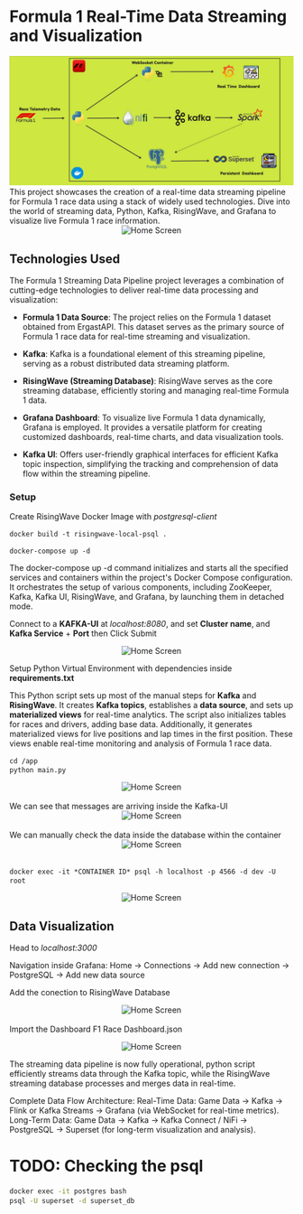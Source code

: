 # Formula 1 Real-Time Data Streaming and Visualization


<div style="text-align:center;">
  <img src="./images/dash.jpg" alt="Home Screen">
</div>
This project showcases the creation of a real-time data streaming pipeline for Formula 1 race data using a stack of widely used technologies. Dive into the world of streaming data, Python, Kafka, RisingWave, and Grafana to visualize live Formula 1 race information.







<div style="text-align:center;">
  <img src="/images/Topology.png" alt="Home Screen">
</div>


## Technologies Used

The Formula 1 Streaming Data Pipeline project leverages a combination of cutting-edge technologies to deliver real-time data processing and visualization:

- **Formula 1 Data Source**: The project relies on the Formula 1 dataset obtained from ErgastAPI. This dataset serves as the primary source of Formula 1 race data for real-time streaming and visualization.

- **Kafka**: Kafka is a foundational element of this streaming pipeline, serving as a robust distributed data streaming platform. 

- **RisingWave (Streaming Database)**: RisingWave serves as the core streaming database, efficiently storing and managing real-time Formula 1 data.

- **Grafana Dashboard**: To visualize live Formula 1 data dynamically, Grafana is employed. It provides a versatile platform for creating customized dashboards, real-time charts, and data visualization tools. 

- **Kafka UI**: Offers user-friendly graphical interfaces for efficient Kafka topic inspection, simplifying the tracking and comprehension of data flow within the streaming pipeline.



### Setup

Create RisingWave Docker Image with *postgresql-client*

```
docker build -t risingwave-local-psql .
```


```
docker-compose up -d
```

The docker-compose up -d command initializes and starts all the specified services and containers within the project's Docker Compose configuration. It orchestrates the setup of various components, including ZooKeeper, Kafka, Kafka UI, RisingWave, and Grafana, by launching them in detached mode.


Connect to a **KAFKA-UI** at *localhost:8080*, and set **Cluster name**, and **Kafka Service** + **Port** then Click Submit
<div style="text-align:center;">
  <img src="/images/kafka-ui.png" alt="Home Screen">
</div>


Setup Python Virtual Environment with dependencies inside **requirements.txt**

This Python script sets up most of the manual steps for  **Kafka** and **RisingWave**. It creates **Kafka topics**, establishes a **data source**, and sets up **materialized views** for real-time analytics.
The script also initializes tables for races and drivers, adding base data. Additionally, it generates materialized views for live positions and lap times in the first position. These views enable real-time monitoring and analysis of Formula 1 race data. 

```
cd /app
python main.py
```
<div style="text-align:center;">
  <img src="/images/pythonsc.png" alt="Home Screen">
</div>
<br>
We can see that messages are arriving inside the Kafka-UI

<div style="text-align:center;">
  <img src="/images/kafka-topic.png" alt="Home Screen">
</div>

<br>
We can manually check the data inside the database within the container
<div style="text-align:center;">
  <img src="/images/docker_ps.png" alt="Home Screen">
</div>
<br>

```
docker exec -it *CONTAINER ID* psql -h localhost -p 4566 -d dev -U root
```

<div style="text-align:center;">
  <img src="/images/table.png" alt="Home Screen">
</div>


## Data Visualization
Head to *localhost:3000*

Navigation inside Grafana: Home -> Connections -> Add new connection -> PostgreSQL -> Add new data source

Add the conection to RisingWave Database
<div style="text-align:center;">
  <img src="/images/grafana_setup.png" alt="Home Screen">
</div>

<br>
Import the Dashboard F1 Race Dashboard.json
<br>


<div style="text-align:center;">
    <p align="center">
  <img src="/images/dashboard2.png" alt="Home Screen">
    </p>
</div>

The streaming data pipeline is now fully operational, python script efficiently streams data through the Kafka topic, while the RisingWave streaming database processes and merges data in real-time.


Complete Data Flow Architecture:
Real-Time Data:
Game Data → Kafka → Flink or Kafka Streams → Grafana (via WebSocket for real-time metrics).
Long-Term Data:
Game Data → Kafka → Kafka Connect / NiFi → PostgreSQL → Superset (for long-term visualization and analysis).

# TODO: Checking the psql
```bash
docker exec -it postgres bash
psql -U superset -d superset_db


```